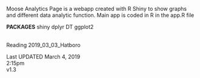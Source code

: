 Moose Analytics Page is a webapp created with R Shiny to show graphs and different data analytic function.
Main app is coded in R in the app.R file

<b>PACKAGES</b>
shiny
dplyr
DT
ggplot2

<br>
Reading 2019_03_03_Hatboro


Last UPDATED March 4, 2019 <br>
2:15pm <br>
v1.3

